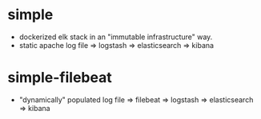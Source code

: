 # simple
* dockerized elk stack in an "immutable infrastructure" way.
* static apache log file => logstash => elasticsearch => kibana

# simple-filebeat
* "dynamically" populated log file => filebeat => logstash => elasticsearch => kibana
